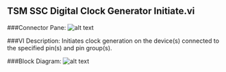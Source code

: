 ## **TSM SSC Digital Clock Generator Initiate.vi**
###Connector Pane:
![alt text](/Instrument%20Control/Digital/Clock%20Generation/TSM%20SSC%20Digital%20Clock%20Generator%20Initiate.vic.png "TSM SSC Digital Clock Generator Initiate.vi connector pane")

###VI Description:
Initiates clock generation on the device(s) connected to the specified pin(s) and pin group(s).

###Block Diagram:
![alt text](/Instrument%20Control/Digital/Clock%20Generation/TSM%20SSC%20Digital%20Clock%20Generator%20Initiate.vid.png "TSM SSC Digital Clock Generator Initiate.vi block diagram")
